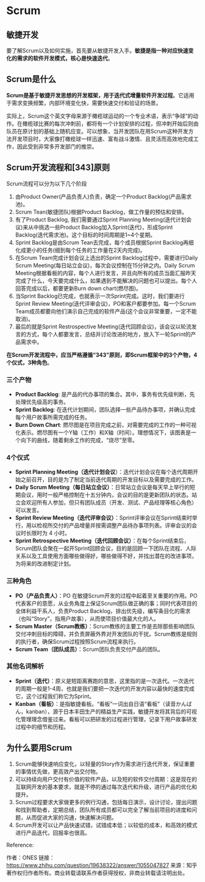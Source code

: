 # Scrum

## 敏捷开发

要了解Scrum以及如何实施，首先要从敏捷开发入手。**敏捷是指一种对应快速变化的需求的软件开发模式，核心是快速迭代**。

## Scrum是什么

**Scrum是基于敏捷开发思想的开发框架，用于迭代式增量软件开发过程**。它适用于需求变换频繁，内部环境变化快，需要快速交付和验证的场景。

实际上，Scrum这个英文字母来源于橄榄球运动的一个专业术语，表示“争球”的动作。在橄榄球比赛的每次冲刺前，都将有一个计划安排的过程，但冲刺开始后则由队员在原计划的基础上随机应变。可以想象，当开发团队在用Scrum这种开发方法开发项目时，大家像打橄榄球一样迅速、富有战斗激情、且灵活而高效地完成工作，因此受到非常多开发部门的推崇。

## Scrum开发流程和[343]原则

Scrum流程可以分为以下几个阶段

1. 由Product Owner(产品负责人)负责，确定一个Product Backlog(产品需求池)。
2. Scrum Tean(敏捷团队)根据Product Backlog，做工作量的预估和安排。
3. 有了Product Backlog, 我们需要通过Sprint Planning Meeting(迭代计划会议)来从中挑选一些Product Backlog加入Sprint(迭代)，形成Sprint Backlog(迭代需求池)。这个目标的时间周期是1~4个星期。
4. Sprint Backlog是由Scrum Tean去完成，每个成员根据Sprint Backlog再细化成更小的任务(细到每个任务的工作量在2天内完成)。
5. 在Scrum Team完成计划会议上选出的Sprint Backlog过程中，需要进行Daily Scrum Meeting(每日站立会议)，每次会议控制在15分钟之内。Daily Scrum Meeting根据看板的内容，每个人进行发言，并且向所有的成员当面汇报昨天完成了什么，今天要完成什么，如果遇到不能解决的问题也可以提出。每个人回答完成以后，都要更新Burn down chart(燃尽图)。
6. 当Sprint Backlog已完成，也就表示一次Sprint完成。这时，我们要进行Sprint Review Meeting(迭代评审会议)，PO和客户都要参加。每一个Scrum Team成员都要向他们演示自己完成的软件产品(这个会议非常重要，一定不能取消)。
7. 最后的就是Sprint Restrospective Meeting(迭代回顾会议)，该会议以轮流发言的方式，每个人都要发言，总结并讨论改进的地方，放入下一轮Sprint的产品需求中。

**在Scrum开发流程中，应当严格遵循“343”原则，即Scrum框架中的3个产物，4个仪式，3种角色**。

### 三个产物

* **Product Backlog**: 是产品的代办事项的集合。其中，事务有优先级判断，先处理优先级高的事务。
* **Sprint Backlog**: 在迭代计划期间，团队选择一些产品待办事项，并确认完成每个用户故事所需完成的任务。
* **Burn Down Chart**: 燃尽图是在项目完成之前，对需要完成的工作的一种可视化表示。燃尽图有一个Y轴（工作）和X轴（时间）。理想情况下，该图表是一个向下的曲线，随着剩余工作的完成，“烧尽”至零。

### 4个仪式

* **Sprint Planning Meeting（迭代计划会议**）：迭代计划会议在每个迭代周期开始之前召开，目的是为了制定当前迭代周期的开发目标以及需要完成的工作。
* **Daily Scrum Meeting（每日站立会议）**：日常站立会议是每天早上举行的短期会议，用时一般严格控制在十五分钟内，会议的目的是更新团队的状态。站立会欢迎所有人参加，但只有团队成员（开发、测试、产品经理等核心角色）可以发言。
* **Sprint Review Meeting（迭代评审会议）**：Sprint评审会议在Sprint结束时举行，用以检视所交付的产品增量并按需调整产品待办事项列表。评审会议的会议时长限时为 4 小时。
* **Sprint Retrospective Meeting（迭代回顾会议）**：在每个Sprint结束后，Scrum团队会聚在一起开Sprint回顾会议，目的是回顾一下团队在流程、人际关系以及工具使用方面哪些做得好，哪些做得不好，并找出潜在的改进事项，为将来的改进制定计划。

### 三种角色

* **PO（产品负责人）**：PO 在敏捷Scrum开发的过程中起着至关重要的作用。PO 代表客户的意愿，从业务角度上保证Scrum团队做正确的事；同时代表项目的全体利益干系人，负责Product Backlog，排出优先级，编写条目化的需求（也叫“Story”，指用户故事），从而使项目价值最大化的人。
* **Scrum Master（Scrum教练）**：Scrum教练的主要工作是去除那些影响团队交付冲刺目标的障碍，并负责屏蔽外界对开发团队的干扰。Scrum教练是规则的执行者，确保Scrum过程按照Scrum流程来执行。
* **Scrum Team（团队成员）**：Scrum团队负责交付产品的团队。

### 其他名词解析

* **Sprint（迭代）**：原义是短距离赛跑的意思，这里指的是一次迭代。一次迭代的周期一般是1-4周，也就是我们要把一次迭代的开发内容以最快的速度完成它，这个过程我们称它为Sprint。
* **Kanban（看板）**：是指敏捷看板。“看板”一词出自日语“看板”（读音かんばん，kanban），源于日本丰田生产的精益生产实践，敏捷开发将其背后的可视化管理理念借鉴过来。看板可以把研发的过程进行管理，记录下用户故事研发过程中的细节和历程。


## 为什么要用Scrum

1. Scrum能够快速响应变化，以轻量的Story作为需求进行迭代开发，保证重要的事情优先做，更高效产出交付物。
2. 可以持续向用户交付有价值的软件产品，以及短的软件交付周期：这是现在的互联网开发的基本要求，就是不停的通过每次迭代和升级，进行产品的优化和提升。
3. Scrum过程要求大家做更多的例行沟通，包括每日演示，设计讨论，提出问题和找到帮助者，定期总结，团队所有成员都可以完全了解当前项目的进度和问题，从而促进大家的沟通，快速解决问题。
4. Scrum开发可以让产品快速试错，试错成本低；以较低的成本，和高效的模式进行产品迭代，回报率也很高。

Reference:

作者：ONES
链接：https://www.zhihu.com/question/19638322/answer/1055047827
来源：知乎
著作权归作者所有。商业转载请联系作者获得授权，非商业转载请注明出处。





